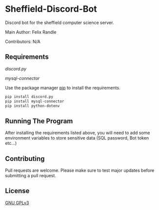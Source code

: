# Sheffield-Discord-Bot
 Discord bot for the sheffield computer science server.
 
 Main Author:
 Felix Randle
 
 Contributors:
 N/A
 
 ## Requirements
 *discord.py*
 
 *mysql-connector*
 
Use the package manager [pip](https://pip.pypa.io/en/stable/) to install the requirements.

```bash
pip install discord.py
pip install mysql-connector
pip install python-dotenv
```

## Running The Program

After installing the requirements listed above, you will need to add
some environment variables to store sensitive data (SQL password, Bot token etc...)


## Contributing
Pull requests are welcome. 
Please make sure to test major updates before submitting a pull request.

## License
[GNU GPLv3](https://choosealicense.com/licenses/gpl-3.0/)
